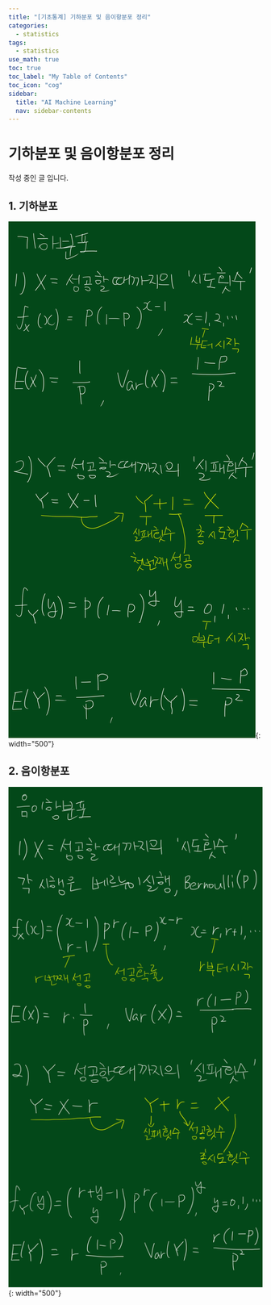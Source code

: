 ```yaml
---
title: "[기초통계] 기하분포 및 음이항분포 정리" 
categories:
  - statistics
tags:
  - statistics
use_math: true
toc: true
toc_label: "My Table of Contents"
toc_icon: "cog"
sidebar:
  title: "AI Machine Learning"
  nav: sidebar-contents
---
```


# 기하분포 및 음이항분포 정리

작성 중인 글 입니다. 

## 1. 기하분포

![figure01](/assets/images/statistics/geometric/geometric02.jpg){: width="500"}

## 2. 음이항분포

![figure02](/assets/images/statistics/geometric/geometric01.jpg){: width="500"}
